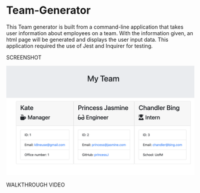 # Team-Generator

This Team generator is built from a command-line application that takes user information about employees on a team. With 
the information given, an html page will be generated and displays the user input data. This application required the use of Jest and Inquirer for testing.


SCREENSHOT

![teamGenerator](teamScreenshot.jpg)


WALKTHROUGH VIDEO


